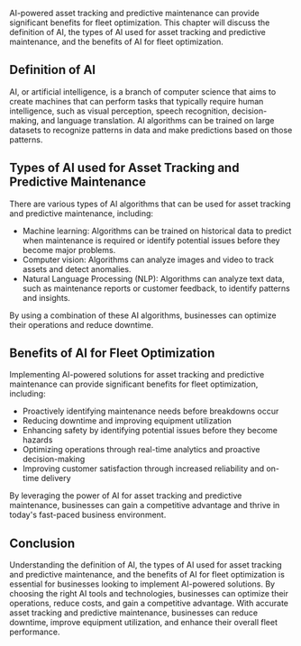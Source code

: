 

AI-powered asset tracking and predictive maintenance can provide significant benefits for fleet optimization. This chapter will discuss the definition of AI, the types of AI used for asset tracking and predictive maintenance, and the benefits of AI for fleet optimization.

Definition of AI
----------------

AI, or artificial intelligence, is a branch of computer science that aims to create machines that can perform tasks that typically require human intelligence, such as visual perception, speech recognition, decision-making, and language translation. AI algorithms can be trained on large datasets to recognize patterns in data and make predictions based on those patterns.

Types of AI used for Asset Tracking and Predictive Maintenance
--------------------------------------------------------------

There are various types of AI algorithms that can be used for asset tracking and predictive maintenance, including:

* Machine learning: Algorithms can be trained on historical data to predict when maintenance is required or identify potential issues before they become major problems.
* Computer vision: Algorithms can analyze images and video to track assets and detect anomalies.
* Natural Language Processing (NLP): Algorithms can analyze text data, such as maintenance reports or customer feedback, to identify patterns and insights.

By using a combination of these AI algorithms, businesses can optimize their operations and reduce downtime.

Benefits of AI for Fleet Optimization
-------------------------------------

Implementing AI-powered solutions for asset tracking and predictive maintenance can provide significant benefits for fleet optimization, including:

* Proactively identifying maintenance needs before breakdowns occur
* Reducing downtime and improving equipment utilization
* Enhancing safety by identifying potential issues before they become hazards
* Optimizing operations through real-time analytics and proactive decision-making
* Improving customer satisfaction through increased reliability and on-time delivery

By leveraging the power of AI for asset tracking and predictive maintenance, businesses can gain a competitive advantage and thrive in today's fast-paced business environment.

Conclusion
----------

Understanding the definition of AI, the types of AI used for asset tracking and predictive maintenance, and the benefits of AI for fleet optimization is essential for businesses looking to implement AI-powered solutions. By choosing the right AI tools and technologies, businesses can optimize their operations, reduce costs, and gain a competitive advantage. With accurate asset tracking and predictive maintenance, businesses can reduce downtime, improve equipment utilization, and enhance their overall fleet performance.
